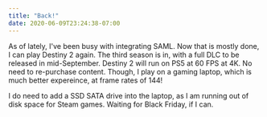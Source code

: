 ```yaml
---
title: "Back!"
date: 2020-06-09T23:24:38-07:00
---
```

As of lately, I've been busy with integrating SAML. Now that is mostly done, I can play Destiny 2 again. 
The third season is in, with a full DLC to be released in mid-September. Destiny 2 will run on PS5 at 60 FPS at 4K.
No need to re-purchase content. Though, I play on a gaming laptop, which is much better expereince, at frame rates of 144!

I do need to add a SSD SATA drive into the laptop, as I am running out of disk space for Steam games. Waiting for Black Friday, if I can.
